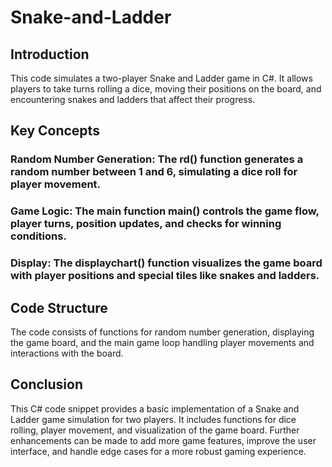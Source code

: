 # Snake-and-Ladder
## Introduction
This code simulates a two-player Snake and Ladder game in C#. It allows players to take turns rolling a dice, moving their positions on the board, and encountering snakes and ladders that affect their progress.

## Key Concepts
### Random Number Generation: The rd() function generates a random number between 1 and 6, simulating a dice roll for player movement.
### Game Logic: The main function main() controls the game flow, player turns, position updates, and checks for winning conditions.
### Display: The displaychart() function visualizes the game board with player positions and special tiles like snakes and ladders.
## Code Structure
The code consists of functions for random number generation, displaying the game board, and the main game loop handling player movements and interactions with the board.
## Conclusion
This C# code snippet provides a basic implementation of a Snake and Ladder game simulation for two players. It includes functions for dice rolling, player movement, and visualization of the game board. Further enhancements can be made to add more game features, improve the user interface, and handle edge cases for a more robust gaming experience.
